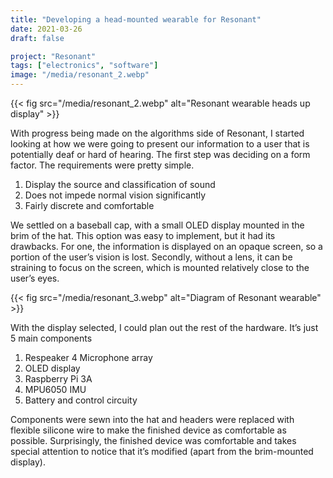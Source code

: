 ```yaml
---
title: "Developing a head-mounted wearable for Resonant"
date: 2021-03-26
draft: false

project: "Resonant"
tags: ["electronics", "software"]
image: "/media/resonant_2.webp"
---
```


{{< fig src="/media/resonant_2.webp" alt="Resonant wearable heads up display" >}}

With progress being made on the algorithms side of Resonant, I started looking at how we were going to present our information to a user that is potentially deaf or hard of hearing. The first step was deciding on a form factor. The requirements were pretty simple.

1. Display the source and classification of sound
2. Does not impede normal vision significantly
3. Fairly discrete and comfortable

We settled on a baseball cap, with a small OLED display mounted in the brim of the hat. This option was easy to implement, but it had its drawbacks. For one, the information is displayed on an opaque screen, so a portion of the user’s vision is lost. Secondly, without a lens, it can be straining to focus on the screen, which is mounted relatively close to the user’s eyes.

{{< fig src="/media/resonant_3.webp" alt="Diagram of Resonant wearable" >}}

With the display selected, I could plan out the rest of the hardware. It’s just 5 main components

1. Respeaker 4 Microphone array
2. OLED display
3. Raspberry Pi 3A
4. MPU6050 IMU
5. Battery and control circuity

Components were sewn into the hat and headers were replaced with flexible silicone wire to make the finished device as comfortable as possible. Surprisingly, the finished device was comfortable and takes special attention to notice that it’s modified (apart from the brim-mounted display).